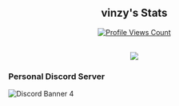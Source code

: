 <h2 align="center">vinzy's Stats</h2>
<a href="https://github.com/vinzy2">
  <p align="center">
    <img src="https://komarev.com/ghpvc/?username=VinzyYT" alt="Profile Views Count">
  </p>
</a>

<p align="center"><br>
  <a href="https://github.com/vinzy2">
    <img src="https://lanyard.cnrad.dev/api/924051221814329364"/>
     </a>
</p>

### Personal Discord Server
![Discord Banner 4](https://discordapp.com/api/guilds/840687406982234123/widget.png)
